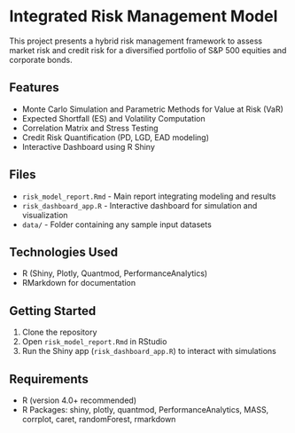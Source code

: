 # Integrated Risk Management Model

This project presents a hybrid risk management framework to assess market risk and credit risk for a diversified portfolio of S&P 500 equities and corporate bonds.

## Features
- Monte Carlo Simulation and Parametric Methods for Value at Risk (VaR)
- Expected Shortfall (ES) and Volatility Computation
- Correlation Matrix and Stress Testing
- Credit Risk Quantification (PD, LGD, EAD modeling)
- Interactive Dashboard using R Shiny

## Files
- `risk_model_report.Rmd` - Main report integrating modeling and results
- `risk_dashboard_app.R` - Interactive dashboard for simulation and visualization
- `data/` - Folder containing any sample input datasets

## Technologies Used
- R (Shiny, Plotly, Quantmod, PerformanceAnalytics)
- RMarkdown for documentation

## Getting Started
1. Clone the repository
2. Open `risk_model_report.Rmd` in RStudio
3. Run the Shiny app (`risk_dashboard_app.R`) to interact with simulations


## Requirements
- R (version 4.0+ recommended)
- R Packages: shiny, plotly, quantmod, PerformanceAnalytics, MASS, corrplot, caret, randomForest, rmarkdown
